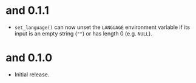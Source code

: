 # and 0.1.1

* `set_language()` can now unset the `LANGUAGE` environment variable if its input is an empty string (`""`) or has length 0 (e.g. `NULL`).

# and 0.1.0

* Initial release.

